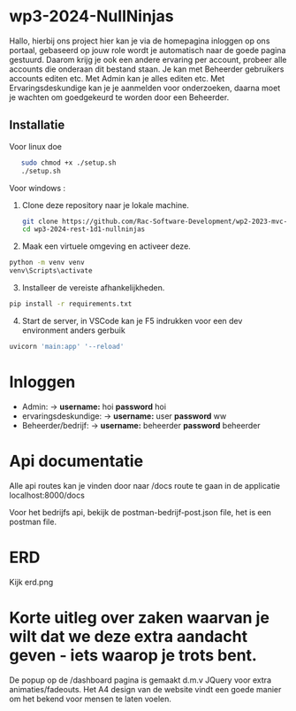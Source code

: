 # wp3-2024-NullNinjas

Hallo, hierbij ons project hier kan je via de homepagina inloggen op ons portaal, gebaseerd op jouw role wordt je automatisch naar de goede pagina gestuurd.
Daarom krijg je ook een andere ervaring per account, probeer alle accounts die onderaan dit bestand staan.
Je kan met Beheerder gebruikers accounts editen etc.
Met Admin kan je alles editen etc.
Met Ervaringsdeskundige kan je je aanmelden voor onderzoeken, daarna moet je wachten om goedgekeurd te worden door een Beheerder.


## Installatie
Voor linux doe 
```bash
   sudo chmod +x ./setup.sh
   ./setup.sh
```

Voor windows :

1. Clone deze repository naar je lokale machine.
   ```bash
   git clone https://github.com/Rac-Software-Development/wp2-2023-mvc-1c-racy.git
   cd wp3-2024-rest-1d1-nullninjas
   ```
2. Maak een virtuele omgeving en activeer deze.
```bash
python -m venv venv
venv\Scripts\activate
```

3. Installeer de vereiste afhankelijkheden.
```bash
pip install -r requirements.txt
```
4. Start de server, in VSCode kan je F5 indrukken voor een dev environment
anders gerbuik
```bash
uvicorn 'main:app' '--reload'
```

# Inloggen

- Admin:
-> **username:** hoi **password** hoi
- ervaringsdeskundige:
->  **username:** user **password** ww
- Beheerder/bedrijf:
-> **username:** beheerder **password** beheerder



# Api documentatie

Alle api routes kan je vinden door naar /docs route te gaan in de applicatie
localhost:8000/docs

Voor het bedrijfs api, bekijk de postman-bedrijf-post.json file, het is een postman file.


# ERD

Kijk erd.png

# Korte uitleg over zaken waarvan je wilt dat we deze extra aandacht geven - iets waarop je trots bent. 

De popup op de /dashboard pagina is gemaakt d.m.v JQuery voor extra animaties/fadeouts.
Het A4 design van de website vindt een goede manier om het bekend voor mensen te laten voelen.
